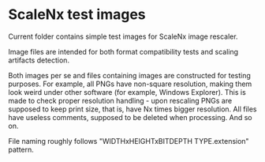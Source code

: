 # ScaleNx test images

Current folder contains simple test images for ScaleNx image rescaler.

Image files are intended for both format compatibility tests and scaling artifacts detection.

Both images per se and files containing images are constructed for testing purposes. For example, all PNGs have non-square resolution, making them look weird under other software (for example, Windows Explorer). This is made to check proper resolution handling - upon rescaling PNGs are supposed to keep print size, that is, have Nx times bigger resolution. All files have useless comments, supposed to be deleted when processing. And so on.

File naming roughly follows "WIDTHxHEIGHTxBITDEPTH TYPE.extension" pattern.
